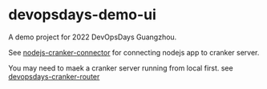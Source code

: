 # devopsdays-demo-ui

A demo project for 2022 DevOpsDays Guangzhou. 

See [nodejs-cranker-connector](https://github.com/jaylu/nodejs-cranker-connector) for 
connecting nodejs app to cranker server.

You may need to maek a cranker server running from local first. see [devopsdays-cranker-router](https://github.com/jaylu/devopsdays-cranker-router)
